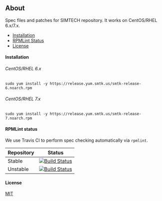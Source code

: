 ## About

Spec files and patches for SIMTECH repository. It works on CentOS/RHEL 6.x/7.x.

  * [Installation](#installation)
  * [RPMLint Status](#rpmlint-status)
  * [License](#license)

#### Installation

###### CentOS/RHEL 6.x

```
sudo yum install -y https://release.yum.smtk.us/smtk-release-6.noarch.rpm
```

###### CentOS/RHEL 7.x

```
sudo yum install -y https://release.yum.smtk.us/smtk-release-7.noarch.rpm
```

#### RPMLint status

We use Travis CI to perform spec checking automatically via `rpmlint`.

| Repository | Status |
|------------|--------|
| Stable | [![Build Status](https://travis-ci.org/simtechdev/smtk-repo.svg?branch=master)](https://travis-ci.org/simtechdev/smtk-repo) |
| Unstable | [![Build Status](https://travis-ci.org/simtechdev/smtk-repo.svg?branch=develop)](https://travis-ci.org/simtechdev/smtk-repo) |

#### License

[MIT](https://github.com/simtechdev/smtk-repo/blob/master/LICENSE)

